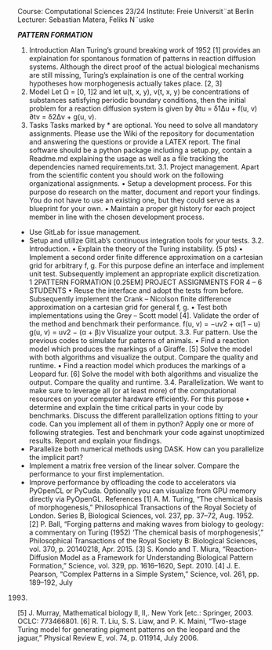 Course: Computational Sciences 23/24
Institute: Freie Universit¨at Berlin
Lecturer: Sebastian Matera, Feliks N¨uske

***PATTERN FORMATION***

1. Introduction
Alan Turing’s ground breaking work of 1952 [1] provides an explaination for
spontanous formation of patterns in reaction diffusion systems. Although the direct
proof of the actual biological mechanisms are still missing, Turing’s explaination is
one of the central working hypotheses how morphogenesis actually takes place. [2, 3]
2. Model
Let Ω = [0, 1]2 and let u(t, x, y), v(t, x, y) be concentrations of substances satisfying periodic boundary conditions, then the initial problem for a reaction diffusion
system is given by
∂tu = δ1∆u + f(u, v)
∂tv = δ2∆v + g(u, v).
3. Tasks
Tasks marked by * are optional. You need to solve all mandatory assignments.
Please use the Wiki of the repository for documentation and answering the questions
or provide a LATEX report. The final software should be a python package including
a setup.py, contain a Readme.md explaining the usage as well as a file tracking the
dependencies named requirements.txt.
3.1. Project management. Apart from the scientific content you should work on
the following organizational assignments.
• Setup a development process. For this purpose do research on the matter,
document and report your findings. You do not have to use an existing
one, but they could serve as a blueprint for your own.
• Maintain a proper git history for each project member in line with the
chosen development process.
* Use GitLab for issue management.
* Setup and utilize GitLab’s continuous integration tools for your tests.
3.2. Introduction.
• Explain the theory of the Turing instability. (5 pts)
• Implement a second order finite difference approximation on a cartesian
grid for arbitrary f, g. For this purpose define an interface and implement
unit test. Subsequently implement an appropriate explicit discretization.
1
2PATTERN FORMATION [0.25EM] PROJECT ASSIGNMENTS FOR 4 – 6 STUDENTS
• Reuse the interface and adopt the tests from before. Subsequently implement the Crank – Nicolson finite difference approximation on a cartesian
grid for general f, g.
• Test both implementations using the Grey – Scott model [4]. Validate the
order of the method and benchmark their performance.
f(u, v) = −uv2 + α(1 − u)
g(u, v) = uv2 − (α + β)v
Visualize your output.
3.3. Fur pattern. Use the previous codes to simulate fur patterns of animals.
• Find a reaction model which produces the markings of a Giraffe. [5] Solve
the model with both algorithms and visualize the output. Compare the
quality and runtime.
• Find a reaction model which produces the markings of a Leopard fur. [6]
Solve the model with both algorithms and visualize the output. Compare
the quality and runtime.
3.4. Parallelization. We want to make sure to leverage all (or at least more) of the
computational resources on your computer hardware efficiently. For this purpose
• determine and explain the time critical parts in your code by benchmarks.
Discuss the different parallelization options fitting to your code. Can you
implement all of them in python?
Apply one or more of following strategies. Test and benchmark your code against
unoptimized results. Report and explain your findings.
* Parallelize both numerical methods using DASK. How can you parallelize
the implicit part?
* Implement a matrix free version of the linear solver. Compare the performance to your first implementation.
* Improve performance by offloading the code to accelerators via PyOpenCL
or PyCuda. Optionally you can visualize from GPU memory directly via
PyOpenGL.
References
[1] A. M. Turing, “The chemical basis of morphogenesis,” Philosophical Transactions of the Royal
Society of London. Series B, Biological Sciences, vol. 237, pp. 37–72, Aug. 1952.
[2] P. Ball, “Forging patterns and making waves from biology to geology: a commentary on Turing
(1952) ‘The chemical basis of morphogenesis’,” Philosophical Transactions of the Royal Society
B: Biological Sciences, vol. 370, p. 20140218, Apr. 2015.
[3] S. Kondo and T. Miura, “Reaction-Diffusion Model as a Framework for Understanding Biological Pattern Formation,” Science, vol. 329, pp. 1616–1620, Sept. 2010.
[4] J. E. Pearson, “Complex Patterns in a Simple System,” Science, vol. 261, pp. 189–192, July
1993.
[5] J. Murray, Mathematical biology II, II,. New York [etc.: Springer, 2003. OCLC: 773466801.
[6] R. T. Liu, S. S. Liaw, and P. K. Maini, “Two-stage Turing model for generating pigment
patterns on the leopard and the jaguar,” Physical Review E, vol. 74, p. 011914, July 2006.
